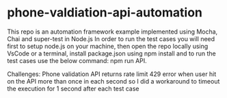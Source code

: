# phone-valdiation-api-automation
This repo is an automation framework example implemented using Mocha, Chai and super-test in Node.js
In order to run the test cases you will need first to setup node.js on your machine, then open the repo locally using VsCode or a terminal, install package.json using npm install
and to run the test cases use the below command:
npm run API.

Challenges:
Phone validation API returns rate limit 429 error when user hit on the API more than once in each second so I did a workaround to timeout the execution for 1 second after each test case
